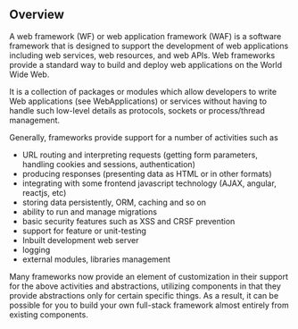 ## Overview

A web framework (WF) or web application framework (WAF) is a software framework that is designed to support the development of web applications including web services, web resources, and web APIs. Web frameworks provide a standard way to build and deploy web applications on the World Wide Web.

It is a collection of packages or modules which allow developers to write Web applications (see WebApplications) or services without having to handle such low-level details as protocols, sockets or process/thread management.

Generally, frameworks provide support for a number of activities such as 
 - URL routing and interpreting requests (getting form parameters, handling cookies and sessions, authentication)
 - producing responses (presenting data as HTML or in other formats)
 - integrating with some frontend javascript technology (AJAX, angular, reactjs, etc)
 - storing data persistently, ORM, caching and so on
 - ability to run and manage migrations
 - basic security features such as XSS and CRSF prevention
 - support for feature or unit-testing
 - Inbuilt development web server
 - logging
 - external modules, libraries management

Many frameworks now provide an element of customization in their support for the above activities and abstractions, utilizing components in that they provide abstractions only for certain specific things. As a result, it can be possible for you to build your own full-stack framework almost entirely from existing components.




